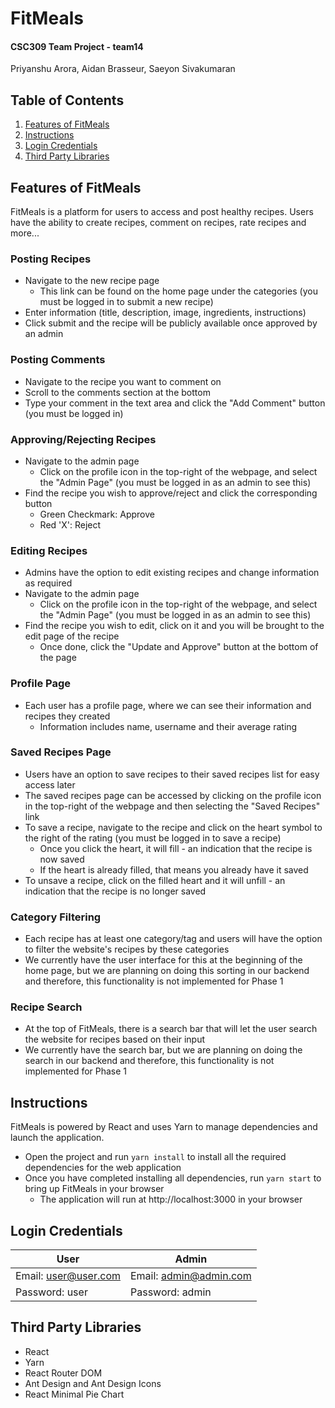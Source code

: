 # FitMeals
#### CSC309 Team Project - team14
Priyanshu Arora, Aidan Brasseur, Saeyon Sivakumaran

## Table of Contents
1. [Features of FitMeals](#features-of-fitmeals)
2. [Instructions](#instructions)
3. [Login Credentials](#login-credentials)
4. [Third Party Libraries](#third-party-libraries)

## Features of FitMeals
FitMeals is a platform for users to access and post healthy recipes. Users have the ability to create recipes, comment on recipes, rate recipes and more...

### Posting Recipes
- Navigate to the new recipe page
  - This link can be found on the home page under the categories (you must be logged in to submit a new recipe)
- Enter information (title, description, image, ingredients, instructions)
- Click submit and the recipe will be publicly available once approved by an admin

### Posting Comments
- Navigate to the recipe you want to comment on
- Scroll to the comments section at the bottom 
- Type your comment in the text area and click the "Add Comment" button (you must be logged in)

### Approving/Rejecting Recipes
- Navigate to the admin page
  - Click on the profile icon in the top-right of the webpage, and select the "Admin Page" (you must be logged in as an admin to see this)
- Find the recipe you wish to approve/reject and click the corresponding button
  - Green Checkmark: Approve
  - Red 'X': Reject

### Editing Recipes
- Admins have the option to edit existing recipes and change information as required
- Navigate to the admin page
  - Click on the profile icon in the top-right of the webpage, and select the "Admin Page" (you must be logged in as an admin to see this)
- Find the recipe you wish to edit, click on it and you will be brought to the edit page of the recipe
  - Once done, click the "Update and Approve" button at the bottom of the page

### Profile Page
- Each user has a profile page, where we can see their information and recipes they created
  - Information includes name, username and their average rating

### Saved Recipes Page
- Users have an option to save recipes to their saved recipes list for easy access later
- The saved recipes page can be accessed by clicking on the profile icon in the top-right of the webpage and then selecting the "Saved Recipes" link
- To save a recipe, navigate to the recipe and click on the heart symbol to the right of the rating (you must be logged in to save a recipe)
  - Once you click the heart, it will fill - an indication that the recipe is now saved
  - If the heart is already filled, that means you already have it saved
- To unsave a recipe, click on the filled heart and it will unfill - an indication that the recipe is no longer saved

### Category Filtering
- Each recipe has at least one category/tag and users will have the option to filter the website's recipes by these categories
- We currently have the user interface for this at the beginning of the home page, but we are planning on doing this sorting in our backend and therefore, this functionality
is not implemented for Phase 1

### Recipe Search
- At the top of FitMeals, there is a search bar that will let the user search the website for recipes based on their input
- We currently have the search bar, but we are planning on doing the search in our backend and therefore, this functionality is not implemented for Phase 1

## Instructions
FitMeals is powered by React and uses Yarn to manage dependencies and launch the application.
- Open the project and run `yarn install` to install all the required dependencies for the web application
- Once you have completed installing all dependencies, run `yarn start` to bring up FitMeals in your browser
  - The application will run at http://localhost:3000 in your browser

## Login Credentials
| User | Admin |
|------|-------|
| Email: user@user.com | Email: admin@admin.com |
| Password: user | Password: admin |

## Third Party Libraries
- React
- Yarn
- React Router DOM
- Ant Design and Ant Design Icons
- React Minimal Pie Chart
